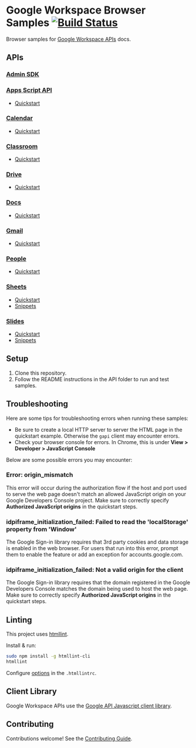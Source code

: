 # Google Workspace Browser Samples [![Build Status](https://travis-ci.org/googleworkspace/browser-samples.svg?branch=master)](https://travis-ci.org/googleworkspace/browser-samples)

Browser samples for [Google Workspace APIs](https://developers.google.com/gsuite/) docs.

## APIs

### [Admin SDK](https://developers.google.com/admin-sdk/)

### [Apps Script API](https://developers.google.com/apps-script/api)

- [Quickstart](apps-script/quickstart)

### [Calendar](https://developers.google.com/calendar)

- [Quickstart](calendar/quickstart)

### [Classroom](https://developers.google.com/classroom)

- [Quickstart](classroom/quickstart)

### [Drive](https://developers.google.com/drive/v3)

- [Quickstart](drive/quickstart)

### [Docs](https://developers.google.com/docs)

- [Quickstart](docs/quickstart)

### [Gmail](https://developers.google.com/gmail/api/)

- [Quickstart](gmail/quickstart)

### [People](https://developers.google.com/people/)

- [Quickstart](people/quickstart)

### [Sheets](https://developers.google.com/sheets/api/)

- [Quickstart](sheets/quickstart)
- [Snippets](sheets/snippets)

### [Slides](https://developers.google.com/slides/)

- [Quickstart](slides/quickstart)
- [Snippets](slides/snippets)

## Setup

1. Clone this repository.
1. Follow the README instructions in the API folder to run and test samples.

## Troubleshooting

Here are some tips for troubleshooting errors when running these samples:

- Be sure to create a local HTTP server to server the HTML page in the quickstart example. Otherwise the `gapi` client may encounter errors.
- Check your browser console for errors. In Chrome, this is under **View > Developer > JavaScript Console**

Below are some possible errors you may encounter:

### Error: origin_mismatch

This error will occur during the authorization flow if the host and port used to serve the web page doesn't match an allowed JavaScript origin on your Google Developers Console project. Make sure to correctly specify **Authorized JavaScript origins** in the quickstart steps.

### idpiframe_initialization_failed: Failed to read the 'localStorage' property from 'Window'

The Google Sign-in library requires that 3rd party cookies and data storage is enabled in the web browser. For users that run into this error, prompt them to enable the feature or add an exception for accounts.google.com.

### idpiframe_initialization_failed: Not a valid origin for the client

The Google Sign-in library requires that the domain registered in the Google Developers Console matches the domain being used to host the web page. Make sure to correctly specify **Authorized JavaScript origins** in the quickstart steps.

## Linting

This project uses [htmllint](https://github.com/htmllint/htmllint).

Install & run:

```sh
sudo npm install -g htmllint-cli
htmllint
```

Configure [options](https://github.com/htmllint/htmllint/wiki/Options) in the `.htmllintrc`.

## Client Library

Google Workspace APIs use the [Google API Javascript client library](https://github.com/google/google-api-javascript-client).

## Contributing

Contributions welcome! See the [Contributing Guide](CONTRIBUTING.md).
